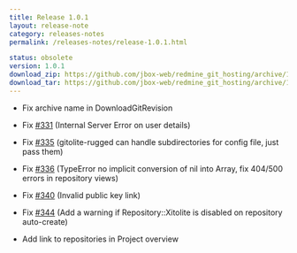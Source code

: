 ```yaml
---
title: Release 1.0.1
layout: release-note
category: releases-notes
permalink: /releases-notes/release-1.0.1.html

status: obsolete
version: 1.0.1
download_zip: https://github.com/jbox-web/redmine_git_hosting/archive/1.0.1.zip
download_tar: https://github.com/jbox-web/redmine_git_hosting/archive/1.0.1.tar.gz
---
```


* Fix archive name in DownloadGitRevision
* Fix [#331](https://github.com/jbox-web/redmine_git_hosting/issues/331) (Internal Server Error on user details)
* Fix [#335](https://github.com/jbox-web/redmine_git_hosting/issues/335) (gitolite-rugged can handle subdirectories for config file, just pass them)
* Fix [#336](https://github.com/jbox-web/redmine_git_hosting/issues/336) (TypeError no implicit conversion of nil into Array, fix 404/500 errors in repository views)
* Fix [#340](https://github.com/jbox-web/redmine_git_hosting/issues/340) (Invalid public key link)
* Fix [#344](https://github.com/jbox-web/redmine_git_hosting/issues/344) (Add a warning if Repository::Xitolite is disabled on repository auto-create)

* Add link to repositories in Project overview
